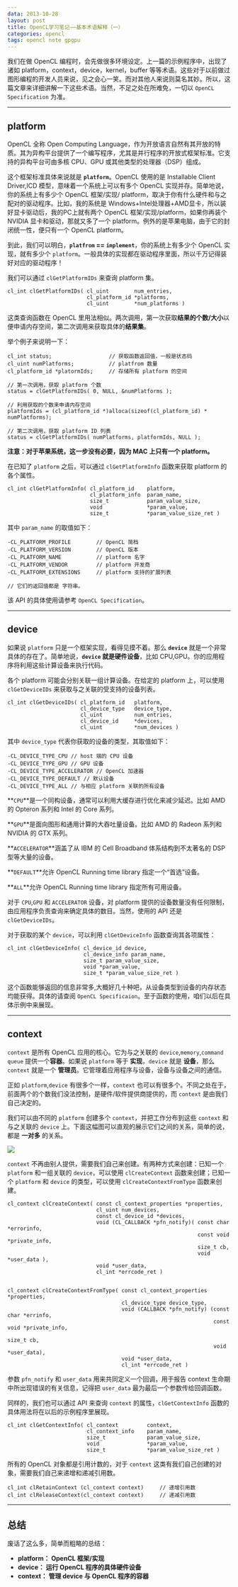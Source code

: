 ```yaml
---
data: 2013-10-28 
layout: post
title: OpenCL学习笔记——基本术语解释（一）
categories: opencl
tags: opencl note gpgpu
---
```


我们在做 OpenCL 编程时，会先做很多环境设定。上一篇的示例程序中，出现了诸如 platform，context，device，kernel，buffer 等等术语。这些对于以前做过图形编程的开发人员来说，见之会心一笑。而对其他人来说则莫名其妙。所以，这篇文章来详细讲解一下这些术语。当然，不足之处在所难免，一切以 `OpenCL Specification` 为准。


--------------------------------------------------------

## platform

OpenCL 全称 Open Computing Language，作为开放语言自然有其开放的特质。其为异构平台提供了一个编写程序，尤其是并行程序的开放式框架标准。它支持的异构平台可由多核 CPU、GPU 或其他类型的处理器（DSP）组成。

这个框架标准具体来说就是 **`platform`**。OpenCL 使用的是 Installable Client Driver,ICD 模型，意味着一个系统上可以有多个 OpenCL 实现并存。简单地说，你的系统上有多少个 OpenCL 框架/实现/ platform，取决于你有什么硬件和与之配对的驱动程序。比如，我的系统是 Windows+Intel处理器+AMD显卡，所以装好显卡驱动后，我的PC上就有两个 OpenCL 框架/实现/platform，如果你再装个 NVIDIA 显卡和驱动，那就又多了一个 platform。例外的是苹果电脑，由于它的封闭统一性，便只有一个 OpenCL platform。

到此，我们可以明白，**`platfrom` == `implement`**，你的系统上有多少个 OpenCL 实现，就有多少个 `platform`。一般具体的实现都在驱动程序里面，所以千万记得装好对应的驱动程序！

我们可以通过 `clGetPlatformIDs` 来查询 platform 集。

	cl_int clGetPlatformIDs( cl_uint 		num_entries,
							 cl_platform_id *platforms,
							 cl_uint 		*num_platforms )

这类查询函数在 OpenCL 里用法相似。两次调用，第一次获取**结果的个数/大小**以便申请内存空间，第二次调用来获取具体的**结果集**。

举个例子来说明一下：

	cl_int status;					// 获取函数返回值，一般是状态码
	cl_uint numPlatforms;			// platfrom 数量 
	cl_platform_id *platormIds;		// 存储所有 platform 的空间

	// 第一次调用，获取 platform 个数
	status = clGetPlatformIDs( 0, NULL, &numPlatforms );

	// 利用获取的个数来申请内存空间
	platformIds = (cl_platform_id *)alloca(sizeof(cl_platform_id) * numPlatforms);

	// 第二次调用，获取 platform ID 列表
	status = clGetPlatformIDs( numPlatforms, platformIds, NULL );

**注意：对于苹果系统，这一步没有必要，因为 MAC 上只有一个 platform。**

在已知了 `platform` 之后，可以通过 `clGetPlatformInfo` 函数来获取 platform 的各个属性。

	cl_int clGetPlatformInfo( cl_platform_id 	platform,
							  cl_platform_info 	param_name,
							  size_t 			param_value_size,
							  void 				*param_value,
							  size_t 			*param_value_size_ret )

其中 `param_name` 的取值如下：

	-CL_PLATFORM_PROFILE		// OpenCL 简档
	-CL_PLATFORM_VERSION		// OpenCL 版本
	-CL_PLATFORM_NAME			// platform 名字
	-CL_PLATFORM_VENDOR 		// platform 开发商
	-CL_PLATFORM_EXTENSIONS		// platform 支持的扩展列表
	
	// 它们的返回值都是 字符串。

该 API 的具体使用请参考 `OpenCL Specification`。


-----------------------------------------

## device


如果说 `platform` 只是一个框架实现，看得见摸不着。那么 **`device`** 就是一个非常具体的存在了。简单地说，**`device` 就是硬件设备**，比如 CPU,GPU。你的应用程序将利用这些计算设备来执行代码。

各个 platform 可能会分别关联一组计算设备。在给定的 platform 上，可以使用 `clGetDeviceIDs` 来获取与之关联的受支持的设备列表。

	cl_int clGetDeviceIDs( cl_platform_id 	platform,
						   cl_device_type 	device_type,
						   cl_uint 			num_entries,
						   cl_device_id 	*devices,
						   cl_uint 			*num_devices )

其中 `device_type` 代表你获取的设备的类型，其取值如下：

	-CL_DEVICE_TYPE_CPU // host 端的 CPU 设备
	-CL_DEVICE_TYPE_GPU // GPU 设备
	-CL_DEVICE_TYPE_ACCELERATOR // OpenCL 加速器
	-CL_DEVICE_TYPE_DEFAULT // 默认设备
	-CL_DEVICE_TYPE_ALL // 与相应 platform 关联的所有设备

**`CPU`**是一个同构设备，通常可以利用大缓存进行优化来减少延迟。比如 AMD 的 Opteron 系列和 Intel 的 Core 系列。

**`GPU`**是面向图形和通用计算的大吞吐量设备。比如 AMD 的 Radeon 系列和 NVIDIA 的 GTX 系列。

**`ACCELERATOR`**涵盖了从 IBM 的 Cell Broadband 体系结构到不太著名的 DSP 型等大量的设备。

**`DEFAULT`**允许 OpenCL Running time library 指定一个“首选”设备。

**`ALL`**允许 OpenCL Running time library 指定所有可用设备。

对于 `CPU`,`GPU` 和 `ACCELERATOR` 设备，对 platform 提供的设备数量没有任何限制，由应用程序负责查询来确定具体的数目。当然，使用的 API 还是 `clGetDeviceIDs`。

对于获取的某个 `device`，可以利用 `clGetDeviceInfo` 函数查询其各项属性：

	cl_int clGetDeviceInfo( cl_device_id device,
							cl_device_info param_name,
							size_t param_value_size,
							void *param_value,
							size_t *param_value_size_ret )

这个函数能够返回的信息非常多,大概好几十种吧，从设备类型到设备的内存状态均能获得。具体的请查阅 `OpenCL Specificaion`。至于函数的使用，咱们以后在具体示例中来展现。

---------------------------------------------

## context

`context` 是所有 OpenCL 应用的核心。它为与之关联的 `device`,`memory`,`command queue` 提供一个**容器**。如果说 `platform` 等于 **实现**，`device` 就是 **设备**，那么 `context` 就是一个 **管理员**。它管理着应用程序与设备，设备与设备之间的通信。

正如 `platform`,`device` 有很多个一样，`context` 也可以有很多个。不同之处在于，前面两个的个数我们没法控制，是硬件/软件提供商提供的，而 `context` 是由我们自己决定的。

我们可以由不同的 `platform` 创建多个 `context`，并把工作分布到这些 `context` 和与之关联的 `device` 上。下面这幅图可以直观的展示它们之间的关系，简单的说，都是 **一对多** 的关系。

![](/image/opencl_02_01.png)


`context` 不再由别人提供，需要我们自己来创建。有两种方式来创建：已知一个 `platform` 和一组关联的 `device`，可以使用 `clCreateContext` 函数来创建；已知一个 `platform` 和 `device` 的类型，可以使用 `clCreateContextFromType` 函数来创建。

	cl_context clCreateContext( const cl_context_properties *properties,
								cl_uint num_devices,
								const cl_device_id *devices,
								void (CL_CALLBACK *pfn_notify)( const char *errorinfo,
																const void *private_info,
																size_t cb,
																void *user_data ),
								void *user_data,
								cl_int *errcode_ret )


	cl_context clCreateContextFromType( const cl_context_properties *properties,
										cl_device_type device_type,
										void (CALLBACK *pfn_notify) (const char *errinfo,
																	 const void *private_info,
																	 size_t cb,
																	 void *user_data),
										void *user_data,
										cl_int *errcode_ret )

参数 `pfn_notify` 和 `user_data` 用来共同定义一个回调，用于报告 context 生命期中所出现错误的有关信息，记得把 `user_data` 最为最后一个参数传给回调函数。

同样的，我们也可以通过 API 来查询 `context` 的属性，`clGetContextInfo` 函数的具体用法将在以后的示例程序里展现。

	cl_int clGetContextInfo( cl_context 		context,
							 cl_context_info 	param_name,
							 size_t 			param_value_size,
							 void 				*param_value,
							 size_t 			*param_value_size_ret )

所有的 OpenCL 对象都是引用计数的，对于 `context` 这类有我们自己创建的对象，需要我们自己来递增和递减引用数。

	cl_int clRetainContext (cl_context context)		// 递增引用数
	cl_int clReleaseContext(cl_context context) 	// 递减引用数

------------------------

## 总结

 废话了这么多，简单而粗略的总结：

- **platform： OpenCL 框架/实现**
- **device： 运行 OpenCL 程序的具体硬件设备**
- **context： 管理 device 与 OpenCL 程序的容器**